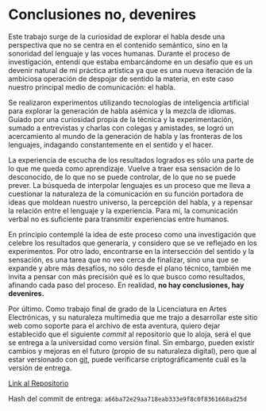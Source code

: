 # Conclusiones no, devenires

Este trabajo surge de la curiosidad de explorar el habla desde una perspectiva que no se centra en el contenido semántico, sino en la sonoridad del lenguaje y las voces humanas. Durante el proceso de investigación, entendí que estaba embarcándome en un desafío que es un devenir natural de mi práctica artística ya que es una nueva iteración de la ambiciosa operación de despojar de sentido la materia, en este caso nuestro principal medio de comunicación: el habla.

Se realizaron experimentos utilizando tecnologías de inteligencia artificial para explorar la generación de habla asémica y la mezcla de idiomas. Guiado por una curiosidad propia de la técnica y la experimentación, sumado a entrevistas y charlas con colegas y amistades, se logró un acercamiento al mundo de la generación de habla y las fronteras de los lenguajes, indagando constantemente en el sentido y el hacer.

La experiencia de escucha de los resultados logrados es sólo una parte de lo que me queda como aprendizaje. Vuelve a traer esa sensación de lo desconocido, de lo que no se puede controlar, de lo que no se puede prever. La búsqueda de interpolar lenguajes es un proceso que me lleva a cuestionar la naturaleza de la comunicación en su función portadora de ideas que moldean nuestro universo, la percepción del habla, y a repensar la relación entre el lenguaje y la experiencia. Para mí, la comunicación verbal no es suficiente para transmitir experiencias entre humanos.

En principio contemplé la idea de este proceso como una investigación que celebre los resultados que generaría, y considero que se ve reflejado en los experimentos. Por otro lado, encontrarse  en la intersección del sentido y la sensación, es una tarea que no veo cerca de finalizar, sino una que se expande y abre más desafíos, no sólo desde el plano técnico, también me invita a pensar con más precisión qué es lo que busco como resultados, afinando cada paso del proceso. En realidad, **no hay conclusiones, hay devenires.**

Por último. Como trabajo final de grado de la Licenciatura en Artes Electrónicas, y su naturaleza multimedia que me trajo a desarrollar este sitio web como soporte para el archivo de esta aventura, quiero dejar establecido que el siguiente _commit_ al repositorio que lo aloja, será el que se entrega a la universidad como versión final. Sin embargo, pueden existir cambios y mejoras en el futuro (propio de su naturaleza digital), pero que al estar versionado con [git](https://git-scm.com/), puede verificarse criptográficamente cuál es la versión de entrega.

[Link al Repositorio](https://github.com/juanmartin/un-recorrido-tecno-sonoro-hacia-el-habla-asemica)

Hash del commit de entrega: `a66ba72e29aa718eab333e9f8c0f8361668ad25d`
